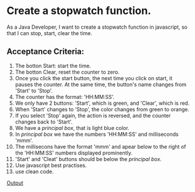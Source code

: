 # Create a stopwatch function. 

As a Java Developer,
I want to create a stopwatch function in javascript,
so that I can stop, start, clear the time.

## Acceptance Criteria:

1. The botton Start: start the time.
2. The botton Clear, reset the counter to zero.
3. Once you click the start button, the next time you click on start, it pauses the counter. At the same time, the button's name changes from 'Start' to 'Stop'.
4. The counter has the format: 'HH:MM:SS'.
5. We only have 2 buttons: 'Start', which is green, and 'Clear', which is red.
6. When 'Start' changes to 'Stop', the color changes from green to orange.
7. If you select 'Stop' again, the action is reversed, and the counter changes back to 'Start'.
8. We have a *principal box*, that is light blue color.
9. In *principal box* we have the numbers 'HH:MM:SS' and milliseconds 'mmm'.
9. The millisecons have the format 'mmm' and apear below to the right of the 'HH:MM:SS' numbers displayed prominently.
10. 'Start' and 'Cleat' buttons should be below the *principal box*.
11. Use javascript best practises.
12. use clean code.

[Output](https://chat.openai.com/share/ee488d81-8daa-4a3e-862b-b6862227efea)

